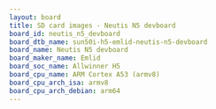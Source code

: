 ```yaml
---
layout: board
title: SD card images - Neutis N5 devboard
board_id: neutis_n5_devboard
board_dtb_name: sun50i-h5-emlid-neutis-n5-devboard
board_name: Neutis N5 devboard
board_maker_name: Emlid
board_soc_name: Allwinner H5
board_cpu_name: ARM Cortex A53 (armv8)
board_cpu_arch_isa: armv8
board_cpu_arch_debian: arm64
---
```

